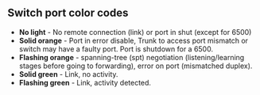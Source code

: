 ## Switch port color codes

- **No light** - No remote connection (link) or port in shut (except for 6500)
- **Solid orange** - Port in error disable, Trunk to access port mismatch or switch may have a faulty port. Port is shutdown for a 6500.
- **Flashing orange** - spanning-tree (spt) negotiation (listening/learning stages before going to forwarding), error on port (mismatched duplex).
- **Solid green** - Link, no activity.
- **Flashing green** - Link, activity detected.
